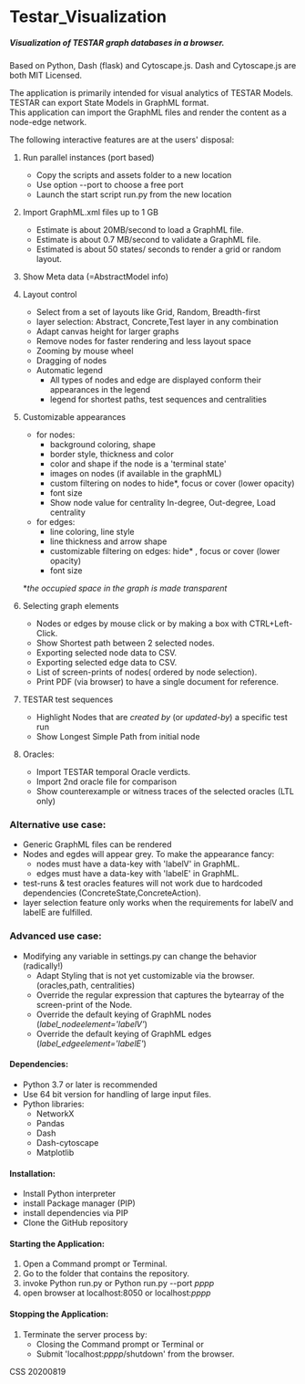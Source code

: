 # Testar_Visualization
##### Visualization of TESTAR graph databases in a browser.

Based on Python, Dash (flask) and Cytoscape.js. Dash and Cytoscape.js are both MIT Licensed.

The application is primarily intended for visual analytics of TESTAR Models.  
TESTAR can export State Models in GraphML format.  
This application can import the GraphML files and render the content as a node-edge network.

The following interactive features are at the users' disposal:
 
01. Run parallel instances (port based)
    * Copy the scripts and assets folder to a new location
    * Use option --port to choose a free port
    * Launch the start script run.py from the new location

02. Import GraphML.xml files up to 1 GB
    * Estimate is about 20MB/second to load a GraphML file.
    * Estimate is about 0.7 MB/second to validate a GraphML file.
    * Estimated is about  50 states/ seconds to render a grid or random layout.

03. Show Meta data  (=AbstractModel info)

04. Layout control
    * Select from a set of layouts like Grid, Random, Breadth-first 
    * layer selection: Abstract, Concrete,Test layer in any combination
    * Adapt canvas height for larger graphs
    * Remove nodes for faster rendering and less layout space
    * Zooming by mouse wheel
    * Dragging of nodes
    * Automatic legend
        - All types of nodes and edge are displayed conform their appearances in the legend
        - legend for shortest paths, test sequences and centralities 
        
05. Customizable appearances
    * for nodes:
        * background coloring, shape
        * border style, thickness and color 
        * color and shape if the node is a  'terminal state'
        - images on nodes (if available in the graphML)
        * custom filtering on nodes to hide\*, focus or cover (lower opacity) 
        * font size
        * Show node value for centrality In-degree, Out-degree, Load centrality
    * for edges:
        * line coloring, line style
        * line thickness and arrow shape
        * customizable filtering on edges: hide\* , focus or cover (lower opacity) 
        * font size 
     
     \**the occupied space in the graph is made transparent*   
             
06. Selecting graph elements
    - Nodes or edges by mouse click or by making a box with CTRL+Left-Click.
    - Show Shortest path between 2 selected nodes.
    - Exporting selected node data to CSV.
    - Exporting selected edge data to CSV.
    - List of screen-prints of nodes( ordered by node selection).
    - Print PDF (via browser) to have a single document for reference.
    
07. TESTAR test sequences
    - Highlight Nodes that are *created by* (or *updated-by*) a specific test run
    * Show Longest Simple Path from initial node  
    
08. Oracles: 
    - Import TESTAR temporal Oracle verdicts. 
    - Import 2nd oracle file for comparison
    - Show counterexample or witness traces of the selected oracles (LTL only)


### Alternative use case:
* Generic GraphML files can be rendered
* Nodes and egdes will appear grey. To make the appearance fancy:
  * nodes must have a data-key with 'labelV' in GraphML.
  * edges must have a data-key with 'labelE' in GraphML.
* test-runs & test oracles features will not work due to hardcoded dependencies (ConcreteState,ConcreteAction). 
* layer selection feature only works when the requirements for labelV and labelE are fulfilled.
 
### Advanced  use case: 
* Modifying any variable in settings.py can change the behavior (radically!)
    * Adapt Styling that is not yet customizable via the browser. (oracles,path, centralities) 
    * Override the regular expression that captures the bytearray of the screen-print of the Node.
    * Override the default keying of GraphML nodes (*label_nodeelement='labelV'*) 
    * Override the default keying of GraphML edges (*label_edgeelement='labelE'*) 
    
    

#### Dependencies:
 * Python 3.7 or later is recommended
 * Use 64 bit version for handling of large input files.
 * Python libraries:
   * NetworkX
   * Pandas
   * Dash
   * Dash-cytoscape
   * Matplotlib

#### Installation:
 * Install Python interpreter
 * install Package manager (PIP)
 * install dependencies via PIP
 * Clone the GitHub repository
 
#### Starting the Application:
 1. Open a Command prompt or Terminal.
 2. Go to the folder that contains the repository.
 3. invoke Python run.py  or  Python run.py \-\-port *pppp*
 4. open browser at localhost:8050 or localhost:*pppp*

#### Stopping the Application:
 1. Terminate the server process by:
    * Closing the Command prompt or Terminal or
    * Submit 'localhost:*pppp*/shutdown' from the browser.

CSS 20200819

